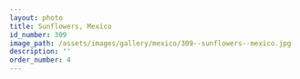 ```yaml
---
layout: photo
title: Sunflowers, Mexico
id_number: 309
image_path: /assets/images/gallery/mexico/309--sunflowers--mexico.jpg
description: ''
order_number: 4
---
```

